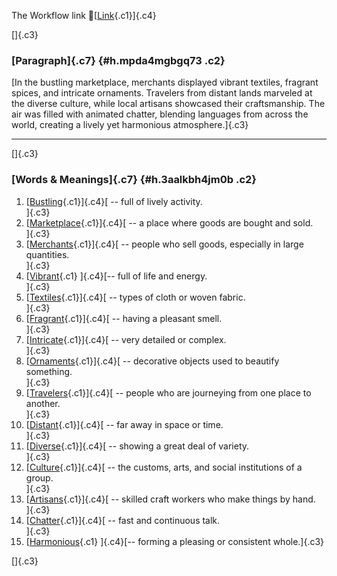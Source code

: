 The Workflow link
👏[[Link](https://www.google.com/url?q=http://www.google.com&sa=D&source=editors&ust=1759227876087332&usg=AOvVaw3JcSXIvQAVk-3lytM8EuXq){.c1}]{.c4}

[]{.c3}

### [Paragraph]{.c7} {#h.mpda4mgbgq73 .c2}

[In the bustling marketplace, merchants displayed vibrant textiles,
fragrant spices, and intricate ornaments. Travelers from distant lands
marveled at the diverse culture, while local artisans showcased their
craftsmanship. The air was filled with animated chatter, blending
languages from across the world, creating a lively yet harmonious
atmosphere.]{.c3}

------------------------------------------------------------------------

[]{.c3}

### [Words & Meanings]{.c7} {#h.3aalkbh4jm0b .c2}

1.  [[Bustling](https://www.google.com/url?q=http://www.google.com&sa=D&source=editors&ust=1759227876088561&usg=AOvVaw2X27MOSfusFALuQAhkWGtQ){.c1}]{.c4}[ --
    full of lively activity.\
    ]{.c3}
2.  [[Marketplace](https://www.google.com/url?q=http://www.google.com&sa=D&source=editors&ust=1759227876088759&usg=AOvVaw3v_u30eDCMXRsqDWGf7uek){.c1}]{.c4}[ --
    a place where goods are bought and sold.\
    ]{.c3}
3.  [[Merchants](https://www.google.com/url?q=http://www.google.com&sa=D&source=editors&ust=1759227876088999&usg=AOvVaw36GtbSLqdxSDzMa1SJWHdt){.c1}]{.c4}[ --
    people who sell goods, especially in large quantities.\
    ]{.c3}
4.  [[Vibrant](https://www.google.com/url?q=http://www.google.com&sa=D&source=editors&ust=1759227876089232&usg=AOvVaw1rUELH88BwgwbNsd2I2BNh){.c1}
    ]{.c4}[-- full of life and energy.\
    ]{.c3}
5.  [[Textiles](https://www.google.com/url?q=http://www.google.com&sa=D&source=editors&ust=1759227876089442&usg=AOvVaw2M3HbwXrRQA2eUzUmIkXN0){.c1}]{.c4}[ --
    types of cloth or woven fabric.\
    ]{.c3}
6.  [[Fragrant](https://www.google.com/url?q=http://www.google.com&sa=D&source=editors&ust=1759227876089637&usg=AOvVaw3nr2cSoHBx8BYF668o1uRX){.c1}]{.c4}[ --
    having a pleasant smell.\
    ]{.c3}
7.  [[Intricate](https://www.google.com/url?q=http://www.google.com&sa=D&source=editors&ust=1759227876089829&usg=AOvVaw2jU9tBr-YrnxQRW4E9-YcJ){.c1}]{.c4}[ --
    very detailed or complex.\
    ]{.c3}
8.  [[Ornaments](https://www.google.com/url?q=http://www.google.com&sa=D&source=editors&ust=1759227876090023&usg=AOvVaw0GAiC4G8VGBinNzOeGdv6O){.c1}]{.c4}[ --
    decorative objects used to beautify something.\
    ]{.c3}
9.  [[Travelers](https://www.google.com/url?q=http://www.google.com&sa=D&source=editors&ust=1759227876090255&usg=AOvVaw2dgGif1VC9K19EQc4_-aa6){.c1}]{.c4}[ --
    people who are journeying from one place to another.\
    ]{.c3}
10. [[Distant](https://www.google.com/url?q=http://www.google.com&sa=D&source=editors&ust=1759227876090507&usg=AOvVaw2Q-YmHHbBUwEl9veOq1xkt){.c1}]{.c4}[ --
    far away in space or time.\
    ]{.c3}
11. [[Diverse](https://www.google.com/url?q=http://www.google.com&sa=D&source=editors&ust=1759227876090740&usg=AOvVaw2lBcGUxItvS8uLrmmQzef4){.c1}]{.c4}[ --
    showing a great deal of variety.\
    ]{.c3}
12. [[Culture](https://www.google.com/url?q=http://www.google.com&sa=D&source=editors&ust=1759227876090952&usg=AOvVaw33VyCfL33Uam6OgdFxk-IV){.c1}]{.c4}[ --
    the customs, arts, and social institutions of a group.\
    ]{.c3}
13. [[Artisans](https://www.google.com/url?q=http://www.google.com&sa=D&source=editors&ust=1759227876091199&usg=AOvVaw3_ABkv-2ScozXvpo6Ag6H8){.c1}]{.c4}[ --
    skilled craft workers who make things by hand.\
    ]{.c3}
14. [[Chatter](https://www.google.com/url?q=http://www.google.com&sa=D&source=editors&ust=1759227876091438&usg=AOvVaw2QDUgCMuM5WAAsShEFlgFp){.c1}]{.c4}[ --
    fast and continuous talk.\
    ]{.c3}
15. [[Harmonious](https://www.google.com/url?q=http://www.google.com&sa=D&source=editors&ust=1759227876091632&usg=AOvVaw36Mwamp1nlGXOPNDYso5nc){.c1}
    ]{.c4}[-- forming a pleasing or consistent whole.]{.c3}

[]{.c3}
